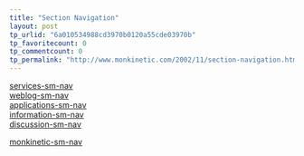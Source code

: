 ```yaml
---
title: "Section Navigation"
layout: post
tp_urlid: "6a010534988cd3970b0120a55cde03970b"
tp_favoritecount: 0
tp_commentcount: 0
tp_permalink: "http://www.monkinetic.com/2002/11/section-navigation.html"
---
```

<a href="&lt;!--#siteurl--&gt;services/">services-sm-nav</a><br />
<a href="&lt;!--#siteurl--&gt;news">weblog-sm-nav</a><br />
<a href="&lt;!--#siteurl--&gt;applications/">applications-sm-nav</a><br />
<a href="&lt;!--#siteurl--&gt;information/">information-sm-nav</a><br />
<a href="&lt;!--#siteurl--&gt;discussion/">discussion-sm-nav</a>

<a href="&lt;!--#siteurl--&gt;monkinetic">monkinetic-sm-nav</a><br />
